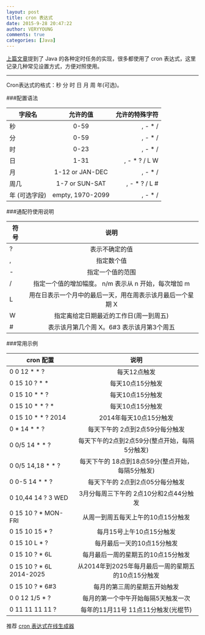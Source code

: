```yaml
---
layout: post
title: cron 表达式
date: 2015-9-28 20:47:22
author: VERYYOUNG
comments: true
categories: [Java]
---
```

[上篇文章](/blog/2015/09/28/java-schedule-task.html)提到了 Java 的各种定时任务的实现，很多都使用了 cron 表达式，这里记录几种常见设置方式，方便对照使用。

<!-- more -->

----------

Cron表达式的格式：秒 分 时 日 月 周 年(可选)。
   
###配置语法
<br>

| 字段名                 |允许的值                       |允许的特殊字符    |
| --------------------- |:-----------------------------:|----------------:| 
|秒                     | 0-59                          | , - * /         |
|分                     | 0-59                          | , - * /         |
|时                     | 0-23                          | , - * /         |
|日                     | 1-31                          | , - * ? / L W 	 |
|月                     | 1-12 or JAN-DEC               | , - * /         |
|周几                   | 1-7 or SUN-SAT                | , - * ? / L #   |
|年 (可选字段)           | empty, 1970-2099              | , - * /         |

###通配符使用说明
<br>


| 符号   | 说明   | 
| ------ |:----:  |
| ?      | 表示不确定的值 |  
| ,      |   指定数个值 | 
| -      |    指定一个值的范围 | 
| /      | 指定一个值的增加幅度。 n/m 表示从 n 开始，每次增加 m |
| L      | 用在日表示一个月中的最后一天，用在周表示该月最后一个星期 X |
| W 	 | 指定离给定日期最近的工作日(周一到周五) |
| #		 | 表示该月第几个周 X。6#3 表示该月第3个周五 |



###常用示例
<br>

| cron 配置 |	说明 |
| ------ |:----:  |
| 0 0 12 * * ? | 每天12点触发 |
| 0 15 10 ? * * | 每天10点15分触发 |
| 0 15 10 * * ?	| 每天10点15分触发 |
| 0 15 10 * * ? * | 每天10点15分触发 |
| 0 15 10 * * ? 2014 | 2014年每天10点15分触发 |
| 0 * 14 * * ?	| 每天下午的 2点到2点59分每分触发 |
| 0 0/5 14 * * ? | 每天下午的2点到2点59分(整点开始，每隔5分触发) |
| 0 0/5 14,18 * * ? | 每天下午的 18点到18点59分(整点开始，每隔5分触发) |
| 0 0-5 14 * * ? | 每天下午的 2点到2点05分每分触发 |
| 0 10,44 14 ? 3 WED | 3月分每周三下午的 2点10分和2点44分触发 |
| 0 15 10 ? * MON-FRI	| 从周一到周五每天上午的10点15分触发 |
| 0 15 10 15 * ? | 每月15号上午10点15分触发 |
| 0 15 10 L * ?	| 每月最后一天的10点15分触发 |
| 0 15 10 ? * 6L | 每月最后一周的星期五的10点15分触发 |
| 0 15 10 ? * 6L 2014-2025 | 从2014年到2025年每月最后一周的星期五的10点15分触发 |
| 0 15 10 ? * 6#3	| 每月的第三周的星期五开始触发 |
| 0 0 12 1/5 * ?	| 每月的第一个中午开始每隔5天触发一次 |
| 0 11 11 11 11 ?	| 每年的11月11号 11点11分触发(光棍节) |


推荐 [cron 表达式在线生成器](http://pdtools.net/tools/becron.jsp)